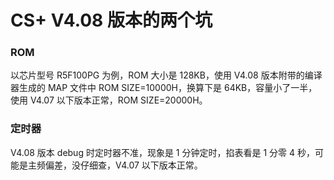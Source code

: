 # CS+ V4.08 版本的两个坑

### ROM
以芯片型号 R5F100PG 为例，ROM 大小是 128KB，使用 V4.08 版本附带的编译器生成的 MAP 文件中 ROM SIZE=10000H，换算下是 64KB，容量小了一半，使用 V4.07 以下版本正常，ROM SIZE=20000H。

### 定时器
V4.08 版本 debug 时定时器不准，现象是 1 分钟定时，掐表看是 1 分零 4 秒，可能是主频偏差，没仔细查，V4.07 以下版本正常。
